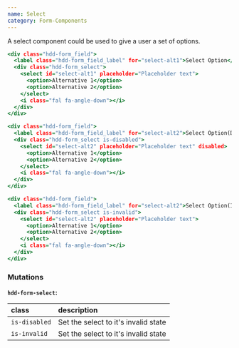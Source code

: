 ```yaml
---
name: Select
category: Form-Components
---
```


A select component could be used to give a user a set of options.

```select.html
<div class="hdd-form_field">
  <label class="hdd-form_field_label" for="select-alt1">Select Option</label>
  <div class="hdd-form_select">
    <select id="select-alt1" placeholder="Placeholder text">
      <option>Alternative 1</option>
      <option>Alternative 2</option>
    </select>
    <i class="fal fa-angle-down"></i>
  </div>
</div>

<div class="hdd-form_field">
  <label class="hdd-form_field_label" for="select-alt2">Select Option(Disabled)</label>
  <div class="hdd-form_select is-disabled">
    <select id="select-alt2" placeholder="Placeholder text" disabled>
      <option>Alternative 1</option>
      <option>Alternative 2</option>
    </select>
    <i class="fal fa-angle-down"></i>
  </div>
</div>

<div class="hdd-form_field">
  <label class="hdd-form_field_label" for="select-alt2">Select Option(Invalid)</label>
  <div class="hdd-form_select is-invalid">
    <select id="select-alt2" placeholder="Placeholder text">
      <option>Alternative 1</option>
      <option>Alternative 2</option>
    </select>
    <i class="fal fa-angle-down"></i>
  </div>
</div>
```

### Mutations
**`hdd-form-select`:**

| class | description|
| :--- | :--- |
| `is-disabled` | Set the select to it's invalid state |
| `is-invalid` | Set the select to it's invalid state |




